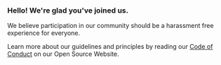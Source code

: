 ### Hello! We're glad you've joined us. 

We believe participation in our community should be a harassment free experience for everyone. 

Learn more about our guidelines and principles by reading our [Code of Conduct](https://opensource.newrelic.com/code-of-conduct/) on our Open Source Website.